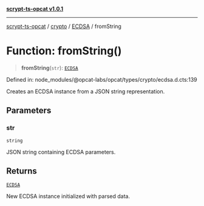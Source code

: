 [**scrypt-ts-opcat v1.0.1**](../../../../../README.md)

***

[scrypt-ts-opcat](../../../../../README.md) / [crypto](../../../README.md) / [ECDSA](../README.md) / fromString

# Function: fromString()

> **fromString**(`str`): [`ECDSA`](../../../classes/ECDSA.md)

Defined in: node\_modules/@opcat-labs/opcat/types/crypto/ecdsa.d.cts:139

Creates an ECDSA instance from a JSON string representation.

## Parameters

### str

`string`

JSON string containing ECDSA parameters.

## Returns

[`ECDSA`](../../../classes/ECDSA.md)

New ECDSA instance initialized with parsed data.
